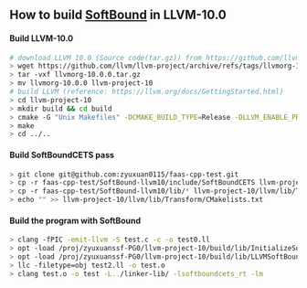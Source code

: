 ## How to build [SoftBound](https://acg.cis.upenn.edu/papers/pldi09_softbound.pdf) in LLVM-10.0 

#### Build LLVM-10.0

```bash
# download LLVM 10.0 (Source code(tar.gz)) from https://github.com/llvm/llvm-project/releases/tag/llvmorg-10.0.0
> wget https://github.com/llvm/llvm-project/archive/refs/tags/llvmorg-10.0.0.tar.gz
> tar -vxf llvmorg-10.0.0.tar.gz
> mv llvmorg-10.0.0 llvm-project-10
# build LLVM (reference: https://llvm.org/docs/GettingStarted.html)
> cd llvm-project-10
> mkdir build && cd build
> cmake -G "Unix Makefiles" -DCMAKE_BUILD_TYPE=Release -DLLVM_ENABLE_PROJECTS="clang;compiler-rt" ../llvm
> make
> cd ../..
```

#### Build SoftBoundCETS pass

```bash
> git clone git@github.com:zyuxuan0115/faas-cpp-test.git
> cp -r faas-cpp-test/SoftBound-llvm10/include/SoftBoundCETS llvm-project-10/llvm/include/llvm/Transform/SoftBoundCETS
> cp -r faas-cpp-test/SoftBound-llvm10/lib/* llvm-project-10/llvm/lib/Transform/
> echo "" >> llvm-project-10/llvm/lib/Transform/CMakelists.txt
```

#### Build the program with SoftBound

```bash
> clang -fPIC -emit-llvm -S test.c -c -o test0.ll
> opt -load /proj/zyuxuanssf-PG0/llvm-project-10/build/lib/InitializeSoftBoundCETS.so -InitializeSoftBoundCETS test0.ll -S -o test1.ll
> opt -load /proj/zyuxuanssf-PG0/llvm-project-10/build/lib/LLVMSoftBoundCETS.so -SoftBoundCETSPass test1.ll -S -o test2.ll
> llc -filetype=obj test2.ll -o test.o
> clang test.o -o test -L../linker-lib/ -lsoftboundcets_rt -lm
```
